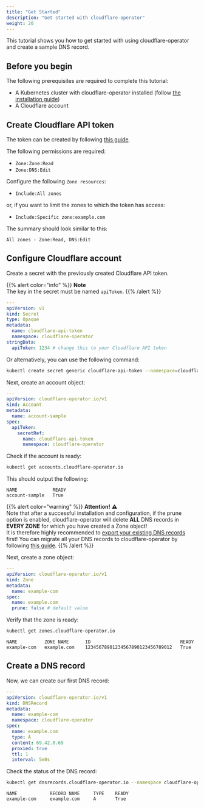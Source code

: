 ```yaml
---
title: "Get Started"
description: "Get started with cloudflare-operator"
weight: 20
---
```


This tutorial shows you how to get started with using cloudflare-operator and create a sample DNS record.

## Before you begin

The following prerequisites are required to complete this tutorial:

- A Kubernetes cluster with cloudflare-operator installed (follow [the installation guide](/docs/cloudflare-operator/installation))
- A Cloudflare account

## Create Cloudflare API token

The token can be created by following <a href="https://developers.cloudflare.com/fundamentals/api/get-started/create-token/" target="blank">this guide</a>.

The following permissions are required:

- `Zone:Zone:Read`
- `Zone:DNS:Edit`

Configure the following `Zone resources`:

- `Include:All zones`

or, if you want to limit the zones to which the token has access:

- `Include:Specific zone:example.com`

The summary should look similar to this:

`All zones - Zone:Read, DNS:Edit`

## Configure Cloudflare account

Create a secret with the previously created Cloudflare API token.

{{% alert color="info" %}}
**Note**\
The key in the secret must be named `apiToken`.
{{% /alert %}}

```yaml
---
apiVersion: v1
kind: Secret
type: Opaque
metadata:
  name: cloudflare-api-token
  namespace: cloudflare-operator
stringData:
  apiToken: 1234 # change this to your Cloudflare API token
```

Or alternatively, you can use the following command:

```bash
kubectl create secret generic cloudflare-api-token --namespace=cloudflare-operator --from-literal=apiToken=<YOUR-CLOUDFLARE-API-TOKEN>
```

Next, create an account object:

```yaml
---
apiVersion: cloudflare-operator.io/v1
kind: Account
metadata:
  name: account-sample
spec:
  apiToken:
    secretRef:
      name: cloudflare-api-token
      namespace: cloudflare-operator
```

Check if the account is ready:

```bash
kubectl get accounts.cloudflare-operator.io
```

This should output the following:

```console
NAME             READY
account-sample   True
```

{{% alert color="warning" %}}
**Attention!** :warning:\
Note that after a successful installation and configuration, if the prune option is enabled, cloudflare-operator will delete **ALL** DNS records in **EVERY ZONE** for which you have created a Zone object!\
It is therefore highly recommended to <a href="https://developers.cloudflare.com/dns/manage-dns-records/how-to/import-and-export/#export-records" target="blank">export your existing DNS records</a> first!
You can migrate all your DNS records to cloudflare-operator by following <a href="/docs/cloudflare-operator/guides/migration" target="blank">this guide</a>.
{{% /alert %}}

Next, create a zone object:

```yaml
---
apiVersion: cloudflare-operator.io/v1
kind: Zone
metadata:
  name: example-com
spec:
  name: example.com
  prune: false # default value
```

Verify that the zone is ready:

```bash
kubectl get zones.cloudflare-operator.io
```

```console
NAME          ZONE NAME      ID                                 READY
example-com   example.com    12345678901234567890123456789012   True
```

## Create a DNS record

Now, we can create our first DNS record:

```yaml
---
apiVersion: cloudflare-operator.io/v1
kind: DNSRecord
metadata:
  name: example-com
  namespace: cloudflare-operator
spec:
  name: example.com
  type: A
  content: 69.42.0.69
  proxied: true
  ttl: 1
  interval: 5m0s
```

Check the status of the DNS record:

```bash
kubectl get dnsrecords.cloudflare-operator.io --namespace cloudflare-operator
```

```console
NAME            RECORD NAME     TYPE    READY
example-com     example.com     A       True
```
